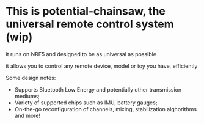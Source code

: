 # This is potential-chainsaw, the universal remote control system (wip)

it runs on NRF5 and designed to be as universal as possible

it allows you to control any remote device, model or toy you have, efficiently

Some design notes:

- Supports Bluetooth Low Energy and potentially other transmission mediums;
- Variety of supported chips such as IMU, battery gauges;
- On-the-go reconfiguration of channels, mixing, stabilization alghorithms and more!
